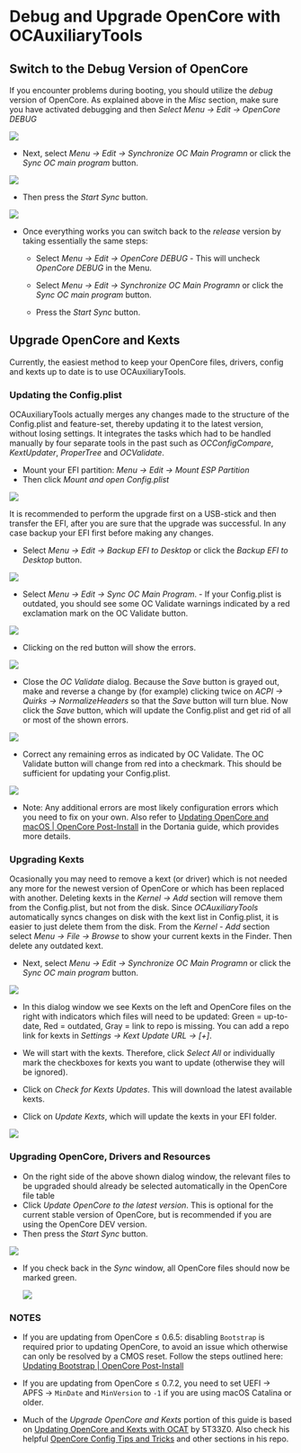 # Debug and Upgrade OpenCore with OCAuxiliaryTools

## Switch to the Debug Version of OpenCore

If you encounter problems during booting, you should utilize the *debug* version of OpenCore. As explained above in the *Misc* section, make sure you have activated debugging and then *Select Menu -> Edit -> OpenCore DEBUG*

![](images/menu_debug.png)

- Next, select *Menu -> Edit -> Synchronize OC Main Programn* or click the *Sync OC main program* button.

![](images/sync_debug.png)

- Then press the *Start Sync* button.

![](images/sync_success.png)

- Once everything works you can switch back to the *release* version by taking essentially the same steps:
  
  - Select *Menu -> Edit -> OpenCore DEBUG* - This will uncheck *OpenCore DEBUG* in the Menu.
  
  - Select *Menu -> Edit -> Synchronize OC Main Programn* or click the *Sync OC main program* button.
  
  - Press the *Start Sync* button.

## Upgrade OpenCore and Kexts 

Currently, the easiest method to keep your OpenCore files, drivers, config and kexts up to date is to use OCAuxiliaryTools. 

### Updating the Config.plist

OCAuxiliaryTools actually merges any changes made to the structure of the Config.plist and feature-set, thereby updating it to the latest version, without losing settings. It integrates the tasks which had to be handled manually by four separate tools in the past such as *OCConfigCompare*, *KextUpdater*, *ProperTree* and *OCValidate*.

- Mount your EFI partition: *Menu -> Edit -> Mount ESP Partition*
- Then click *Mount and open Config.plist*

![](images/mount_efi.png)

It is recommended to perform the upgrade first on a USB-stick and then transfer the EFI, after you are sure that the upgrade was successful. In any case backup your EFI first before making any changes.

- Select *Menu -> Edit -> Backup EFI to Desktop* or click the *Backup EFI to Desktop* button.

![](images/backup_efi.png)


- Select *Menu -> Edit -> Sync OC Main Program*. -  If your Config.plist is outdated, you should see some OC Validate warnings indicated by a red exclamation mark on the OC Validate button.

![](images/upgrade_load_config.png)

- Clicking on the red button will show the errors. 

![](images/upgrade_initial_warnings.png)

- Close the *OC Validate* dialog. Because the *Save* button is grayed out, make and reverse a change by (for example) clicking twice on *ACPI -> Quirks -> NormalizeHeaders*  so that the *Save* button will turn blue. Now click the *Save* button, which will update the Config.plist and get rid of all or most of the shown errors. 

![](images/upgrade_remaining_warnings.png)

- Correct any remaining erros as indicated by OC Validate. The OC Validate button will change from red into a checkmark. This should be sufficient for updating your Config.plist.

![](images/upgrade_no_warnings.png)
  
- Note: Any additional errors are most likely configuration errors which you need to fix on your own. Also refer to [Updating OpenCore and macOS | OpenCore Post-Install](https://dortania.github.io/OpenCore-Post-Install/universal/update.html) in the Dortania guide, which provides more details.
  
### Upgrading Kexts

Ocasionally you may need to remove a kext (or driver) which is not needed any more for the newest version of OpenCore or which has been replaced with another. Deleting kexts in the *Kernel -> Add* section will remove them from the Config.plist, but not from the disk. Since *OCAuxiliaryTools* automatically syncs changes on disk with the kext list in Config.plist, it is easier to just delete them from the disk. From the *Kernel - Add* section select *Menu -> File -> Browse* to show your current kexts in the Finder. Then delete any outdated kext.

- Next, select *Menu -> Edit -> Synchronize OC Main Programn* or click the *Sync OC main program* button.

![](images/upgrade_open_sync.png)

- In this dialog window we see Kexts on the left and OpenCore files on the right with indicators which files will need to be updated: Green = up-to-date, Red = outdated, Gray = link to repo is missing.  You can add a repo link for kexts in *Settings -> Kext Update URL -> [+]*.

- We will start with the kexts. Therefore, click *Select All* or individually mark the checkboxes for kexts you want to update (otherwise they will be ignored).

- Click on *Check for Kexts Updates*. This will download the latest available kexts. 

- Click on *Update Kexts*, which will update the kexts in your EFI folder.


![](images/upgrade_kexts.png)


### Upgrading OpenCore, Drivers and Resources

- On the right side of the above shown dialog window, the relevant files to be upgraded should already be selected automatically in the OpenCore file table 
- Click *Update OpenCore to the latest version*. This is optional for the current stable version of OpenCore, but is recommended if you are using the OpenCore DEV version.
- Then press the *Start Sync* button.

![](images/upgrade_success.png)

- If you check back in the *Sync* window, all OpenCore files should now be marked green.

  ![](images/upgrade_complete.png)
  
### NOTES

- If you are updating from OpenCore ≤ 0.6.5: disabling `Bootstrap` is required prior to updating OpenCore, to avoid an issue which otherwise can only be resolved by a CMOS reset. Follow the steps outlined here: [Updating Bootstrap | OpenCore Post-Install](https://dortania.github.io/OpenCore-Post-Install/multiboot/bootstrap.html#updating-bootstrap-in-0-6-6)

- If you are updating from OpenCore ≤ 0.7.2, you need to set UEFI -> APFS -> `MinDate` and `MinVersion` to `-1` if you are using macOS Catalina or older.

- Much of the *Upgrade OpenCore and Kexts* portion of this guide is based on [Updating OpenCore and Kexts with OCAT](https://github.com/5T33Z0/OC-Little-Translated/blob/main/D_Updating_OpenCore/README.md)  by 5T33Z0. Also check his helpful [OpenCore Config Tips and Tricks](https://github.com/5T33Z0/OC-Little-Translated/tree/main/A_Config_Tips_and_Tricks) and other sections in his repo.
